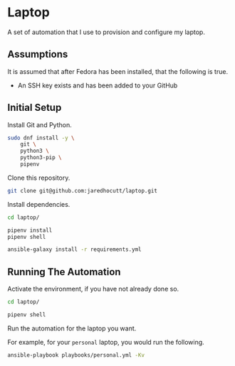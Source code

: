 # Laptop

A set of automation that I use to provision and configure my laptop.

## Assumptions

It is assumed that after Fedora has been installed, that the following is true.

- An SSH key exists and has been added to your GitHub

## Initial Setup

Install Git and Python.

```bash
sudo dnf install -y \
    git \
    python3 \
    python3-pip \
    pipenv
```

Clone this repository.

```bash
git clone git@github.com:jaredhocutt/laptop.git
```

Install dependencies.

```bash
cd laptop/

pipenv install
pipenv shell

ansible-galaxy install -r requirements.yml
```

## Running The Automation

Activate the environment, if you have not already done so.

```bash
cd laptop/

pipenv shell
```

Run the automation for the laptop you want.

For example, for your `personal` laptop, you would run the following.

```bash
ansible-playbook playbooks/personal.yml -Kv
```
